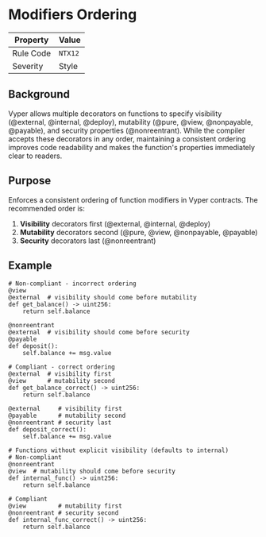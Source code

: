 # Modifiers Ordering

| Property | Value |
|----------|-------|
| Rule Code | `NTX12` |
| Severity | Style |

## Background

Vyper allows multiple decorators on functions to specify visibility (@external, @internal, @deploy), mutability (@pure, @view, @nonpayable, @payable), and security properties (@nonreentrant). While the compiler accepts these decorators in any order, maintaining a consistent ordering improves code readability and makes the function's properties immediately clear to readers.

## Purpose

Enforces a consistent ordering of function modifiers in Vyper contracts. The recommended order is:

1. **Visibility** decorators first (@external, @internal, @deploy)
2. **Mutability** decorators second (@pure, @view, @nonpayable, @payable)
3. **Security** decorators last (@nonreentrant)

## Example

```vyper
# Non-compliant - incorrect ordering
@view
@external  # visibility should come before mutability
def get_balance() -> uint256:
    return self.balance

@nonreentrant
@external  # visibility should come before security
@payable
def deposit():
    self.balance += msg.value

# Compliant - correct ordering
@external  # visibility first
@view      # mutability second
def get_balance_correct() -> uint256:
    return self.balance

@external     # visibility first
@payable      # mutability second
@nonreentrant # security last
def deposit_correct():
    self.balance += msg.value

# Functions without explicit visibility (defaults to internal)
# Non-compliant
@nonreentrant
@view  # mutability should come before security
def internal_func() -> uint256:
    return self.balance

# Compliant
@view         # mutability first
@nonreentrant # security second
def internal_func_correct() -> uint256:
    return self.balance
```
